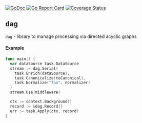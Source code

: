 [![GoDoc](https://godoc.org/github.com/savaki/dag?status.svg)](https://godoc.org/github.com/savaki/dag)
[![Go Report Card](https://goreportcard.com/badge/github.com/savaki/dag)](https://goreportcard.com/report/github.com/savaki/dag)
[![Coverage Status](https://coveralls.io/repos/github/savaki/dag/badge.svg)](https://coveralls.io/github/savaki/dag)

dag
-----------------------
`dag` - library to manage processing via directed acyclic graphs

#### Example

```go
func main() {
  var dataSource task.DataSource
  stream := dag.Serial(
    task.Enrich(dataSource),
    task.Canonicalize(toCanonical),
    task.Normalize("foo", normalizer)
  )
  stream.Use(middleware)

  ctx := context.Background()
  record := &dag.Record{}
  err := task.Apply(ctx, record)
}
```